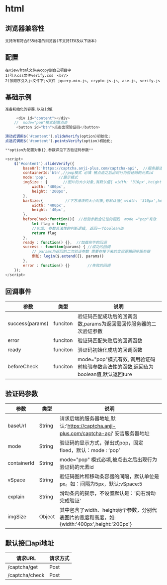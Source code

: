 # html
## 浏览器兼容性
    支持所有符合ES5标准的浏览器(不支持IE8及以下版本)
## 配置
    在view/html文件夹copy到自己项目中
    1)引入css文件verify.css　<br/>
    2)按顺序引入js文件下js文件 jquery.min.js, crypto-js.js, ase.js, verify.js

## 基础示例
```javascript
准备初始化的容器,以及id值

     <div id="content"></div>
    //  mode="pop"模式配置点击
     <button id="btn">点击出现验证码</button>

滑动式调用$('#content').slideVerify(option)初始化;
点选式调用$('#content').pointsVerify(option)初始化;

**option为配置对象{},参数详见下方验证码参数**

<script>
    $('#content').slideVerify({
        baseUrl:'https://captcha.anji-plus.com/captcha-api',  //服务器请求地址, 默认地址为安吉服务器;
        containerId:'btn',//pop模式 必填 被点击之后出现行为验证码的元素id
        mode:'pop',     //展示模式
        imgSize : {       //图片的大小对象,有默认值{ width: '310px',height: '155px'},可省略
            width: '400px',
            height: '200px',
        },
        barSize:{          //下方滑块的大小对象,有默认值{ width: '310px',height: '50px'},可省略
            width: '400px',
            height: '40px',
        },
        beforeCheck:function(){  //检验参数合法性的函数  mode ="pop"有效
            let flag = true;
            //实现: 参数合法性的判断逻辑, 返回一个boolean值
            return flag
        },
        ready : function() {},  //加载完毕的回调
        success : function(params) { //成功的回调
            // params为返回的二次验证参数 需要在接下来的实现逻辑回传服务器
            例如: login($.extend({}, params))
        },
        error : function() {}        //失败的回调
    });
</script>
```

## 回调事件

|  参数 | 类型 |  说明 |
| ------------ | ------------ | ------------ |
| success(params)  |  funciton | 验证码匹配成功后的回调函数,params为返回需回传服务器的二次验证参数  |
| error  |  funciton | 验证码匹配失败后的回调函数  |
| ready  |  funciton |  验证码初始化成功的回调函数 |
| beforeCheck  |  funciton |mode="pop"模式有效, 调用验证码前检验参数合法性的函数,返回值为boolean值,默认返回ture |


## 验证码参数

|  参数 | 类型 |  说明 |
| ------------ | ------------ | ------------ |
| baseUrl  | String | 请求后端的服务器地址,默认:'https://captcha.anji-plus.com/captcha-api' 安吉服务器地址 |
| mode  | String | 验证码的显示方式，弹出式pop，固定fixed，默认：mode : ‘pop’  |
| containerId  | String |mode="pop" 模式必填,被点击之后出现行为验证码的元素id  |
| vSpace  | String | 验证码图片和移动条容器的间隔，默认单位是px。如：间隔为5px，默认:vSpace:5  |
| explain  | String |  滑动条内的提示，不设置默认是：'向右滑动完成验证' |
| imgSize | Object |  其中包含了width、height两个参数，分别代表图片的宽度和高度，如:{width:'400px',height:'200px'}

## 默认接口api地址
|  请求URL | 请求方式 |
| ------------ | ------------ |
| /captcha/get  | Post |
| /captcha/check  | Post |
